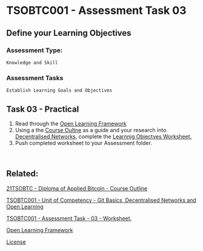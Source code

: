 # TSOBTC001 - Assessment Task 03
## Define your Learning Objectives

### Assessment Type: 
    Knowledge and Skill
### Assessment Tasks
    Establish Learning Goals and Objectives

## Task 03 - Practical


1. Read through the [Open Learning Framework](/Resources/Open-Learning-Framework.md)
1. Using a the [Course Oultne](/Course-Outline.md) as a guide and your research into [Decentralised Networks](/Assessment-Tasks/TSOBTC001-Assessment-Tasks-02.md), complete the [Learnnig Objectves Worksheet.](/Resources/Student/TSOBTC001-AT03-Learning-Objective-Goals.md) 
1. Push completed worksheet to your Assessment folder.

<br>

## Related:

[21TSOBTC - Diploma of Applied Bitcoin - Course Outline](/Course-Outline.md)

[TSOBTC001 - Unit of Competency - Git Basics, Decentralised Networks and Open Learning](/Units-of-Competency/TSOBTC001-Git-Basics-Open-Learning.md)

[TSOBTC001 - Assessment Task - 03 - Worksheet.](/Resources/Student/TSOBTC001-AT03-Learning-Objective-Goals.md)

[Open Learning Framework](/Resources/Open-Learning-Framework.md)

[License](/LICENSE)